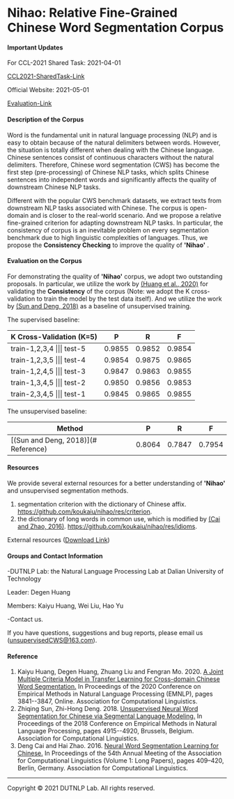 # Nihao: Relative Fine-Grained Chinese Word Segmentation Corpus

#### Important Updates

For CCL-2021 Shared Task: 2021-04-01

[CCL2021-SharedTask-Link](http://www.cips-cl.org/static/CCL2021/cclEval/taskEvaluation/index.html)

Official Website: 2021-05-01

[Evaluation-Link](http://114.116.55.241/sharedTask-unsupervisedCWS)



#### Description of the Corpus


Word is the fundamental unit in natural language processing (NLP) and is easy to obtain because of the natural delimiters between words. However, the situation is totally different when dealing with the Chinese language. Chinese sentences consist of continuous characters without the natural delimiters. Therefore, Chinese word segmentation (CWS) has become the first step (pre-processing) of Chinese NLP tasks, which splits Chinese sentences into independent words and significantly affects the quality of downstream Chinese NLP tasks. 

Different with the popular CWS benchmark datasets, we extract texts from downstream NLP tasks associated with Chinese. The corpus is open-domain and is closer to the real-world scenario. And we propose a relative fine-grained criterion for adapting downstream NLP tasks. In particular, the consistency of corpus is an inevitable problem on every segmentation benchmark due to high linguistic complexities of languages. Thus, we propose the **Consistency Checking**  to improve the quality of **'Nihao'** .



#### Evaluation on the Corpus

For demonstrating the quality of **'Nihao'** corpus, we adopt two outstanding proposals. In particular, we utilize the work by [(Huang et al., 2020)](#reference) for validating the  **Consistency** of the corpus (Note: we adopt the K cross-validation to train the model by the test data itself). And we utilize the work by [(Sun and Deng, 2018)](#reference) as a baseline of unsupervised training. 

The supervised baseline:

| K Cross-Validation (K=5)    | P      | R      | F      |
| --------------------------- | ------ | ------ | ------ |
| train-1,2,3,4 \|\|\| test-5 | 0.9855 | 0.9852 | 0.9854 |
| train-1,2,3,5 \|\|\| test-4 | 0.9854 | 0.9875 | 0.9865 |
| train-1,2,4,5 \|\|\| test-3 | 0.9847 | 0.9863 | 0.9855 |
| train-1,3,4,5 \|\|\| test-2 | 0.9850 | 0.9856 | 0.9853 |
| train-2,3,4,5 \|\|\| test-1 | 0.9845 | 0.9865 | 0.9855 |

The unsupervised baseline:

| Method                              | P      | R      | F      |
| ----------------------------------- | ------ | ------ | ------ |
| [(Sun and Deng, 2018)](# Reference) | 0.8064 | 0.7847 | 0.7954 |




#### Resources

We provide several external resources for a better understanding of **'Nihao'** and unsupervised segmentation methods.

1. segmentation criterion with the dictionary of Chinese affix. https://github.com/koukaiu/nihao/res/criterion. 
3. the dictionary of long words in common use, which is modified by [(Cai and Zhao, 2016)](#reference). https://github.com/koukaiu/nihao/res/idioms.

External resources ([Download Link](https://github.com/koukaiu/nihao/res))



#### Groups and Contact Information

-DUTNLP Lab: the Natural Language Processing Lab at Dalian University of Technology

Leader: Degen Huang

Members: Kaiyu Huang, Wei Liu, Hao Yu



-Contact us. 

If you have questions, suggestions and bug reports, please email us (unsupervisedCWS@163.com).



#### Reference

1. Kaiyu Huang, Degen Huang, Zhuang Liu and Fengran Mo. 2020. [A Joint Multiple Criteria Model in Transfer Learning for Cross-domain Chinese Word Segmentation.](https://www.aclweb.org/anthology/2020.emnlp-main.318/) In Proceedings of the 2020 Conference on Empirical Methods in Natural Language Processing (EMNLP), pages 3841--3847, Online. Association for Computational Linguistics.
2. Zhiqing Sun, Zhi-Hong Deng. 2018. [Unsupervised Neural Word Segmentation for Chinese via Segmental Language Modeling.](https://www.aclweb.org/anthology/D18-1531/) In Proceedings of the 2018 Conference on Empirical Methods in Natural Language Processing, pages 4915--4920, Brussels, Belgium. Association for Computational Linguistics.
3. Deng Cai and Hai Zhao. 2016. [Neural Word Segmentation Learning for Chinese.](https://www.aclweb.org/anthology/P16-1039/) In Proceedings of the 54th Annual Meeting of the Association for Computational Linguistics (Volume 1: Long Papers), pages 409–420, Berlin, Germany. Association for Computational Linguistics.



------

Copyright © 2021 DUTNLP Lab. All rights reserved.

